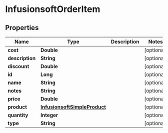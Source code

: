 
# InfusionsoftOrderItem

## Properties
Name | Type | Description | Notes
------------ | ------------- | ------------- | -------------
**cost** | **Double** |  |  [optional]
**description** | **String** |  |  [optional]
**discount** | **Double** |  |  [optional]
**id** | **Long** |  |  [optional]
**name** | **String** |  |  [optional]
**notes** | **String** |  |  [optional]
**price** | **Double** |  |  [optional]
**product** | [**InfusionsoftSimpleProduct**](InfusionsoftSimpleProduct.md) |  |  [optional]
**quantity** | **Integer** |  |  [optional]
**type** | **String** |  |  [optional]



